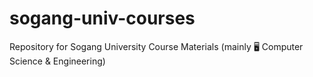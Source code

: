 # sogang-univ-courses
Repository for Sogang University Course Materials (mainly 🖥 Computer Science &amp; Engineering)
